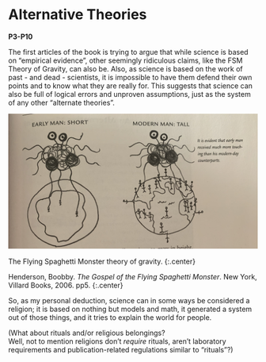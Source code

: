 <style>
.center {
    text-align: center;
}
</style>

# Alternative Theories
**P3-P10**

The first articles of the book is trying to argue that 
while science is based on “empirical evidence”, other seemingly ridiculous claims, 
like the FSM Theory of Gravity, can also be. 
Also, as science is based on the work of past - and dead - scientists, 
it is impossible to have them defend their own points and to know what they are really for. 
This suggests that science can also be full of logical errors and unproven assumptions, 
just as the system of any other “alternate theories”.

![FSM Theory of Gravity](/static/FSM%20Theory%20of%20Gravity.jpg)

The Flying Spaghetti Monster theory of gravity.
{:.center}

Henderson, Boobby. *The Gospel of the Flying Spaghetti Monster*. New York, Villard Books, 2006. pp5.
{:.center}

So, as my personal deduction, science can  in some ways be considered a religion; 
it is based on nothing but models and math, 
it generated a system out of those things,
 and it tries to explain the world for people.

(What about rituals and/or religious belongings?  
Well, not to mention religions don’t *require* rituals, 
aren’t laboratory requirements and publication-related regulations similar to “rituals”?)

